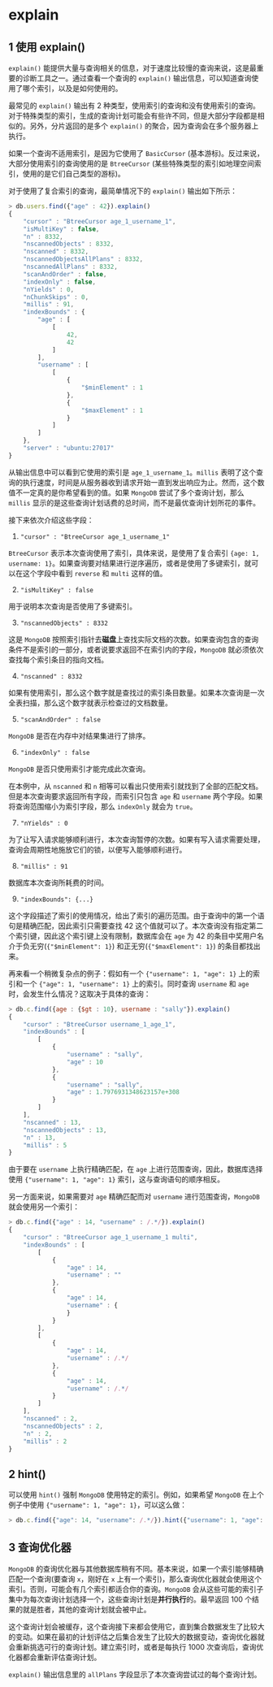 # explain

## 1 使用 explain()

`explain()` 能提供大量与查询相关的信息，对于速度比较慢的查询来说，这是最重要的诊断工具之一。通过查看一个查询的 `explain()` 输出信息，可以知道查询使用了哪个索引，以及是如何使用的。

最常见的 `explain()` 输出有 2 种类型，使用索引的查询和没有使用索引的查询。对于特殊类型的索引，生成的查询计划可能会有些许不同，但是大部分字段都是相似的。另外，分片返回的是多个 `explain()` 的聚合，因为查询会在多个服务器上执行。

如果一个查询不适用索引，是因为它使用了 `BasicCursor` (基本游标)。反过来说，大部分使用索引的查询使用的是 `BtreeCursor` (某些特殊类型的索引如地理空间索引，使用的是它们自己类型的游标)。

对于使用了复合索引的查询，最简单情况下的 `explain()` 输出如下所示：

```js
> db.users.find({"age" : 42}).explain()
{
    "cursor" : "BtreeCursor age_1_username_1",
    "isMultiKey" : false,
    "n" : 8332,
    "nscannedObjects" : 8332,
    "nscanned" : 8332,
    "nscannedObjectsAllPlans" : 8332,
    "nscannedAllPlans" : 8332,
    "scanAndOrder" : false,
    "indexOnly" : false,
    "nYields" : 0,
    "nChunkSkips" : 0,
    "millis" : 91,
    "indexBounds" : {
        "age" : [
            [
                42,
                42
            ]
        ],
        "username" : [
            [
                {
                    "$minElement" : 1
                },
                {
                    "$maxElement" : 1
                }
            ]
        ]
    },
    "server" : "ubuntu:27017"
}
```

从输出信息中可以看到它使用的索引是 `age_1_username_1`。`millis` 表明了这个查询的执行速度，时间是从服务器收到请求开始一直到发出响应为止。然而，这个数值不一定真的是你希望看到的值。如果 `MongoDB` 尝试了多个查询计划，那么 `millis` 显示的是这些查询计划话费的总时间，而不是最优查询计划所花的事件。

接下来依次介绍这些字段：

1. `"cursor" : "BtreeCursor age_1_username_1"`

`BtreeCursor` 表示本次查询使用了索引，具体来说，是使用了复合索引 `{age: 1, username: 1}`。如果查询要对结果进行逆序遍历，或者是使用了多键索引，就可以在这个字段中看到 `reverse` 和 `multi` 这样的值。

2. `"isMultiKey" : false`

用于说明本次查询是否使用了多键索引。

3. `"nscannedObjects" : 8332`

这是 `MongoDB` 按照索引指针去**磁盘**上查找实际文档的次数。如果查询包含的查询条件不是索引的一部分，或者说要求返回不在索引内的字段，`MongoDB` 就必须依次查找每个索引条目的指向文档。

4. `"nscanned" : 8332`

如果有使用索引，那么这个数字就是查找过的索引条目数量。如果本次查询是一次全表扫描，那么这个数字就表示检查过的文档数量。

5. `"scanAndOrder" : false`

`MongoDB` 是否在内存中对结果集进行了排序。

6. `"indexOnly" : false`

`MongoDB` 是否只使用索引才能完成此次查询。

在本例中，从 `nscanned` 和 `n` 相等可以看出只使用索引就找到了全部的匹配文档。但是本次查询要求返回所有字段，而索引只包含 `age` 和 `username` 两个字段。如果将查询范围缩小为索引字段，那么 `indexOnly` 就会为 `true`。

7. `"nYields" : 0`

为了让写入请求能够顺利进行，本次查询暂停的次数。如果有写入请求需要处理，查询会周期性地施放它们的锁，以便写入能够顺利进行。

8. `"millis" : 91`

数据库本次查询所耗费的时间。

9. `"indexBounds": {...}`

这个字段描述了索引的使用情况，给出了索引的遍历范围。由于查询中的第一个语句是精确匹配，因此索引只需要查找 42 这个值就可以了。本次查询没有指定第二个索引键，因此这个索引键上没有限制，数据库会在 `age` 为 42 的条目中奖用户名介于负无穷(`{"$minElement": 1}`) 和正无穷(`{"$maxElement": 1}`) 的条目都找出来。

再来看一个稍微复杂点的例子：假如有一个 `{"username": 1, "age": 1}` 上的索引和一个 `{"age": 1, "username": 1}` 上的索引。同时查询 `username` 和 `age` 时，会发生什么情况？这取决于具体的查询：

```js
> db.c.find({age : {$gt : 10}, username : "sally"}).explain()
{
    "cursor" : "BtreeCursor username_1_age_1",
    "indexBounds" : [
        [
            {
                "username" : "sally",
                "age" : 10
            },
            {
                "username" : "sally",
                "age" : 1.7976931348623157e+308
            }
        ]
    ],
    "nscanned" : 13,
    "nscannedObjects" : 13,
    "n" : 13,
    "millis" : 5
}
```

由于要在 `username` 上执行精确匹配，在 `age` 上进行范围查询，因此，数据库选择使用 `{"username": 1, "age": 1}` 索引，这与查询语句的顺序相反。

另一方面来说，如果需要对 `age` 精确匹配而对 `username` 进行范围查询，`MongoDB` 就会使用另一个索引：

```js
> db.c.find({"age" : 14, "username" : /.*/}).explain()
{
    "cursor" : "BtreeCursor age_1_username_1 multi",
    "indexBounds" : [
        [
            {
                "age" : 14,
                "username" : ""
            },
            {
                "age" : 14,
                "username" : {
                }
            }
        ],
        [
            {
                "age" : 14,
                "username" : /.*/
            },
            {
                "age" : 14,
                "username" : /.*/
            }
        ]
    ],
    "nscanned" : 2,
    "nscannedObjects" : 2,
    "n" : 2,
    "millis" : 2
}
```

## 2 hint()

可以使用 `hint()` 强制 `MongoDB` 使用特定的索引。例如，如果希望 `MongoDB` 在上个例子中使用 `{"username": 1, "age": 1}`，可以这么做：

```js
> db.c.find({"age": 14, "username": /.*/}).hint({"username": 1, "age": 1}})
```

## 3 查询优化器

`MongoDB` 的查询优化器与其他数据库稍有不同。基本来说，如果一个索引能够精确匹配一个查询(要查询 `x`，刚好在 `x` 上有一个索引)，那么查询优化器就会使用这个索引。否则，可能会有几个索引都适合你的查询。`MongoDB` 会从这些可能的索引子集中为每次查询计划选择一个，这些查询计划是**并行执行**的。最早返回 100 个结果的就是胜者，其他的查询计划就会被中止。

这个查询计划会被缓存，这个查询接下来都会使用它，直到集合数据发生了比较大的变动。如果在最初的计划评估之后集合发生了比较大的数据变动，查询优化器就会重新挑选可行的查询计划。建立索引时，或者是每执行 1000 次查询后，查询优化器都会重新评估查询计划。

`explain()` 输出信息里的 `allPlans` 字段显示了本次查询尝试过的每个查询计划。
